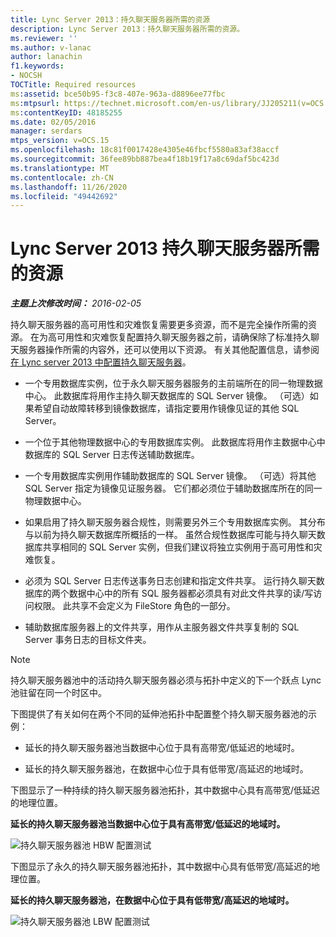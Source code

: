```yaml
---
title: Lync Server 2013：持久聊天服务器所需的资源
description: Lync Server 2013：持久聊天服务器所需的资源。
ms.reviewer: ''
ms.author: v-lanac
author: lanachin
f1.keywords:
- NOCSH
TOCTitle: Required resources
ms:assetid: bce50b95-f3c8-407e-963a-d8896ee77fbc
ms:mtpsurl: https://technet.microsoft.com/en-us/library/JJ205211(v=OCS.15)
ms:contentKeyID: 48185255
ms.date: 02/05/2016
manager: serdars
mtps_version: v=OCS.15
ms.openlocfilehash: 18c81f0017428e4305e46fbcf5580a83af38accf
ms.sourcegitcommit: 36fee89bb887bea4f18b19f17a8c69daf5bc423d
ms.translationtype: MT
ms.contentlocale: zh-CN
ms.lasthandoff: 11/26/2020
ms.locfileid: "49442692"
---
```

# <a name="required-resources-for-persistent-chat-server-in-lync-server-2013"></a>Lync Server 2013 持久聊天服务器所需的资源

<div data-xmlns="http://www.w3.org/1999/xhtml">

<div class="topic" data-xmlns="http://www.w3.org/1999/xhtml" data-msxsl="urn:schemas-microsoft-com:xslt" data-cs="https://msdn.microsoft.com/">

<div data-asp="https://msdn2.microsoft.com/asp">



</div>

<div id="mainSection">

<div id="mainBody">

<span> </span>

_**主题上次修改时间：** 2016-02-05_

持久聊天服务器的高可用性和灾难恢复需要更多资源，而不是完全操作所需的资源。 在为高可用性和灾难恢复配置持久聊天服务器之前，请确保除了标准持久聊天服务器操作所需的内容外，还可以使用以下资源。 有关其他配置信息，请参阅 [在 Lync server 2013 中配置持久聊天服务器](lync-server-2013-configuring-persistent-chat-server.md)。

  - 一个专用数据库实例，位于永久聊天服务器服务的主前端所在的同一物理数据中心。 此数据库将用作主持久聊天数据库的 SQL Server 镜像。 （可选）如果希望自动故障转移到镜像数据库，请指定要用作镜像见证的其他 SQL Server。

  - 一个位于其他物理数据中心的专用数据库实例。 此数据库将用作主数据中心中数据库的 SQL Server 日志传送辅助数据库。

  - 一个专用数据库实例用作辅助数据库的 SQL Server 镜像。 （可选）将其他 SQL Server 指定为镜像见证服务器。 它们都必须位于辅助数据库所在的同一物理数据中心。

  - 如果启用了持久聊天服务器合规性，则需要另外三个专用数据库实例。 其分布与以前为持久聊天数据库所概括的一样。 虽然合规性数据库可能与持久聊天数据库共享相同的 SQL Server 实例，但我们建议将独立实例用于高可用性和灾难恢复。

  - 必须为 SQL Server 日志传送事务日志创建和指定文件共享。 运行持久聊天数据库的两个数据中心中的所有 SQL 服务器都必须具有对此文件共享的读/写访问权限。 此共享不会定义为 FileStore 角色的一部分。

  - 辅助数据库服务器上的文件共享，用作从主服务器文件共享复制的 SQL Server 事务日志的目标文件夹。

<div>


> [!NOTE]  
> 持久聊天服务器池中的活动持久聊天服务器必须与拓扑中定义的下一个跃点 Lync 池驻留在同一个时区中。



</div>

下图提供了有关如何在两个不同的延伸池拓扑中配置整个持久聊天服务器池的示例：

  - 延长的持久聊天服务器池当数据中心位于具有高带宽/低延迟的地域时。

  - 延长的持久聊天服务器池，在数据中心位于具有低带宽/高延迟的地域时。

下图显示了一种持续的持久聊天服务器池拓扑，其中数据中心具有高带宽/低延迟的地理位置。

**延长的持久聊天服务器池当数据中心位于具有高带宽/低延迟的地域时。**

![持久聊天服务器池 HBW 配置测试](images/JJ205211.55d10910-c824-41e6-bed2-08d13a2abd65(OCS.15).jpg "持久聊天服务器池 HBW 配置测试")

下图显示了永久的持久聊天服务器池拓扑，其中数据中心具有低带宽/高延迟的地理位置。

**延长的持久聊天服务器池，在数据中心位于具有低带宽/高延迟的地域时。**

![持久聊天服务器池 LBW 配置测试](images/JJ205211.586b0a3a-3767-4991-944f-ee54389512aa(OCS.15).jpg "持久聊天服务器池 LBW 配置测试")

</div>

<span> </span>

</div>

</div>

</div>

